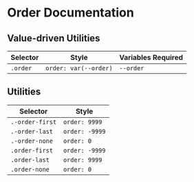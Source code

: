 # Order Documentation

## Value-driven Utilities

| Selector | Style                 | Variables Required |
| -------- | --------------------- | ------------------ |
| `.order` | `order: var(--order)` | `--order`          |

## Utilities

| Selector        | Style          |
| --------------- | -------------- |
| `.-order-first` | `order: 9999`  |
| `.-order-last`  | `order: -9999` |
| `.-order-none`  | `order: 0`     |
| `.order-first`  | `order: -9999` |
| `.order-last`   | `order: 9999`  |
| `.order-none`   | `order: 0`     |
